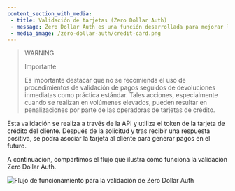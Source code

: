 ```yaml
---
content_section_with_media: 
 - title: Validación de tarjetas (Zero Dollar Auth)
 - message: Zero Dollar Auth es una función desarrollada para mejorar la validación de tarjetas de crédito o débito, con el objetivo de optimizar la experiencia del cliente. Con ella, es posible asegurar que no se cobren cargos efectivos en la tarjeta del cliente, eliminando la necesidad de cancelaciones o devoluciones después de la autorización de la transacción.
 - media_image: /zero-dollar-auth/credit-card.png
---
```


> WARNING
>
> Importante
>
> Es importante destacar que no se recomienda el uso de procedimientos de validación de pagos seguidos de devoluciones inmediatas como práctica estándar. Tales acciones, especialmente cuando se realizan en volúmenes elevados, pueden resultar en penalizaciones por parte de las operadoras de tarjetas de crédito.

Esta validación se realiza a través de la API y utiliza el token de la tarjeta de crédito del cliente. Después de la solicitud y tras recibir una respuesta positiva, se podrá asociar la tarjeta al cliente para generar pagos en el futuro.

A continuación, compartimos el flujo que ilustra cómo funciona la validación Zero Dollar Auth.

![Flujo de funcionamiento para la validación de Zero Dollar Auth](/images/zero-dollar-auth/zero-dollar-auth/flujo-zda-es.png)


